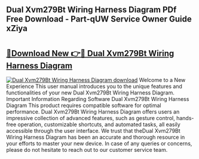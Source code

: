## Dual Xvm279Bt Wiring Harness Diagram PDf Free Download - Part-qUW Service Owner Guide xZiya

# <h2><a href="http://dfksi6v.blite.top/?on=Dual+Xvm279Bt+Wiring+Harness+Diagram">🔗Download New 👉🔴 Dual Xvm279Bt Wiring Harness Diagram</a></h2>

[![Dual Xvm279Bt Wiring Harness Diagram download](https://i.imgur.com/lujVjoI.png)](http://dfksi6v.blite.top/?on=Dual+Xvm279Bt+Wiring+Harness+Diagram)
Welcome to a New Experience This user manual introduces you to the unique features and functionalities of your new Dual Xvm279Bt Wiring Harness Diagram. Important Information Regarding Software Dual Xvm279Bt Wiring Harness Diagram This product requires compatible software for optimal performance. Dual Xvm279Bt Wiring Harness Diagram offers users an impressive collection of advanced features, such as gesture control, hands-free operation, customizable shortcuts, and automated tasks, all easily accessible through the user interface. We trust that theDual Xvm279Bt Wiring Harness Diagram has been an accurate and thorough resource in your efforts to master your new device. In case of any queries or concerns, please do not hesitate to reach out to our customer service team.

